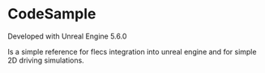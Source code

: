 # CodeSample

Developed with Unreal Engine 5.6.0

Is a simple reference for flecs integration into unreal engine and for simple 2D driving simulations.
